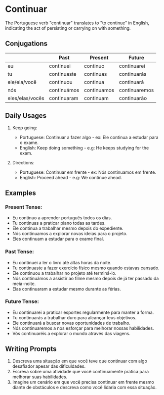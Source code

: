 # Continuar

The Portuguese verb "continuar" translates to "to continue" in English, indicating the act of persisting or carrying on with something.

## Conjugations

|                 | Past        | Present     | Future        |
| --------------- | ----------- | ----------- | ------------- |
| eu              | continuei   | continuo    | continuarei   |
| tu              | continuaste | continuas   | continuarás   |
| ele/ela/você    | continuou   | continua    | continuará    |
| nós             | continuámos | continuamos | continuaremos |
| eles/elas/vocês | continuaram | continuam   | continuarão   |

## Daily Usages

1. Keep going:

   - Portuguese: Continuar a fazer algo - ex: Ele continua a estudar para o exame.
   - English: Keep doing something - e.g: He keeps studying for the exam.

2. Directions:

   - Portuguese: Continuar em frente - ex: Nós continuamos em frente.
   - English: Proceed ahead - e.g: We continue ahead.

## Examples

### Present Tense:

- Eu continuo a aprender português todos os dias.
- Tu continuas a praticar piano todas as tardes.
- Ele continua a trabalhar mesmo depois do expediente.
- Nós continuamos a explorar novas ideias para o projeto.
- Eles continuam a estudar para o exame final.

### Past Tense:

- Eu continuei a ler o livro até altas horas da noite.
- Tu continuaste a fazer exercício físico mesmo quando estavas cansado.
- Ele continuou a trabalhar no projeto até terminá-lo.
- Nós continuámos a assistir ao filme mesmo depois de já ter passado da meia-noite.
- Elas continuaram a estudar mesmo durante as férias.

### Future Tense:

- Eu continuarei a praticar esportes regularmente para manter a forma.
- Tu continuarás a trabalhar duro para alcançar teus objetivos.
- Ele continuará a buscar novas oportunidades de trabalho.
- Nós continuaremos a nos esforçar para melhorar nossas habilidades.
- Vós continuaréis a explorar o mundo através das viagens.

## Writing Prompts

1. Descreva uma situação em que você teve que continuar com algo desafiador apesar das dificuldades.
2. Escreva sobre uma atividade que você continuamente pratica para melhorar suas habilidades.
3. Imagine um cenário em que você precisa continuar em frente mesmo diante de obstáculos e descreva como você lidaria com essa situação.
